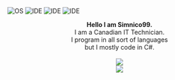 ![OS](https://img.shields.io/badge/OS-Windows%2011-informational?style=flat&logo=Microsoft)
![IDE](https://img.shields.io/badge/IDE-Visual%20Studio-informational?style=flat&logo=VisualStudio)
![IDE](https://img.shields.io/badge/Code-C%23-informational?style=flat&logo=CSharp)
![IDE](https://img.shields.io/badge/Code-C++-informational?style=flat&logo=C%2B%2B)

<p align="center">
  <b>Hello I am Simnico99.</b><br>
  I am a Canadian IT Technician.<br>
  I program in all sort of languages<br>
  but I mostly code in C#.
  <br><br>
  <img src="https://github-readme-stats-neon-gamma-70.vercel.app/api?username=Simnico99&theme=transparent&exclude_repo=github-readme-stats"><br/>
  <img src="https://github-readme-stats-neon-gamma-70.vercel.app/api/top-langs?username=Simnico99&langs_count=20&layout=compact&theme=transparent&exclude_repo=github-readme-stats">
</p>

